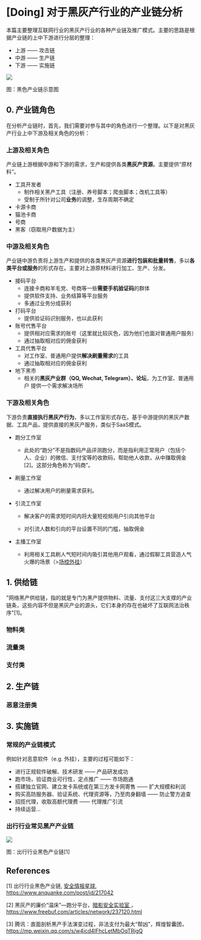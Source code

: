 # [Doing] 对于黑灰产行业的产业链分析

本篇主要整理互联网行业的黑灰产行业的各种产业链及推广模式。主要的思路是根据产业链的上中下游进行分层的整理：

-   上游 —— 攻击链
-   中游 —— 生产链
-   下游 —— 实施链

![](https://image-host-toky.oss-cn-shanghai.aliyuncs.com/20201010203611.png)

图：黑色产业链示意图



## 0. 产业链角色

在分析产业链时，首先，我们需要对参与其中的角色进行一个整理。以下是对黑灰产行业上中下游及相关角色的分析：

### 上游及相关角色

产业链上游根据中游和下游的需求，生产和提供各类**黑灰产资源**。主要提供“原材料”。

- 工具开发者
    - 制作相关黑产工具（注册、养号脚本；爬虫脚本；改机工具等）
    - 受制于所针对公司**业务**的调整，生存周期不确定
- 卡源卡商
- 猫池卡商
- 号商
- 黑客（窃取用户数据为主）

### 中游及相关角色

产业链中游负责将上游生产和提供的各类黑灰产资源**进行包装和批量转售**，多以**各类平台或服务**的形式存在。主要对上游原材料进行加工、生产、分发。

- 接码平台
    - 连接卡商和羊毛党、号商等一些**需要手机验证码**的群体
    - 提供软件支持、业务结算等平台服务
    - 多通过业务分成获利
- 打码平台
    - 提供验证码识别服务，也以此获利
- 账号代售平台
    - 提供相对应需求的账号（这里就比较灰色，因为他们也面对普通用户服务）
    - 通过抽取相对应的佣金获利
- 工具代售平台
    - 对工作室、普通用户提供**解决刷量需求**的工具
    - 通过抽取相对应的佣金获利
- 地下黑市
    - 相关的**黑灰产业群（QQ, Wechat, Telegram）、论坛**，为工作室、普通用户 提供一个需求解决场所

### 下游及相关角色

下游负责**直接执行黑灰产行为**，多以工作室形式存在。基于中游提供的黑灰产数据、工具产品，提供直接的黑灰产服务，类似于SaaS模式。

-   跑分工作室
    -   此处的“跑分”不是指数码产品评测跑分，而是指利用正常用户（包括个人、企业）的微信、支付宝等的收款码，帮助他人收款，从中赚取佣金[2]。这部分角色称为“码商”。

- 刷量工作室
    - 通过解决用户的刷量需求获利。

- 引流工作室
    - 解决客户的需求短时间内将大量短视频用户引向其他平台

    - 对引流人数和引向的平台设置不同的门槛，抽取佣金

- 主播工作室
    -   利用相关工具刷人气短时间内吸引其他用户观看，通过假聊工具营造人气火爆的场景（>[场控外挂](http://127.0.0.1:8000/0x2_%E9%BB%91%E7%81%B0%E4%BA%A7%E7%A0%94%E7%A9%B6/2x5_%E9%BB%91%E7%81%B0%E4%BA%A7%E5%BD%A2%E5%BC%8F/#_1)）



## 1.  供给链

"网络黑产供给链，指的就是专门为黑产提供物料、流量、支付这三大支撑的产业链条，这些内容不但是黑灰产业的源头，它们本身的存在也破坏了互联网法治秩序"[1]。

### 物料类



### 流量类



### 支付类



## 2. 生产链

### 恶意注册类



## 3. 实施链

### 常规的产业链模式

例如针对恶意软件（e.g. 外挂），主要的过程可能如下：

-   进行正规软件破解、技术研发 —— 产品研发成功
-   跑市场，验证商业可行性，定点推广 —— 市场跑通
-   搭建独立官网、建立发卡系统或在第三方发卡网寄售 —— 扩大规模和利润
-   购买高防服务器、验证系统、代理资源等，乃至肉身翻墙 —— 防止警方追查
-   招揽代理，收取高额代理费 —— 代理推广引流
-   持续运营...



### 出行行业常见黑产产业链

![](https://image-host-toky.oss-cn-shanghai.aliyuncs.com/20200928074530.png)

图：出行行业黑色产业链[1]









## References

\[1] 出行行业黑色产业链, [安全情报星球](https://www.anquanke.com/member/153393), https://www.anquanke.com/post/id/217042

\[2] 黑灰产的廉价“温床”—跑分平台，[暗影安全实验室 ](https://www.freebuf.com/author/暗影安全实验室)，https://www.freebuf.com/articles/network/237120.html

\[3] 腾讯：直面剖析黑产手法演变过程，非法支付为最大“帮凶”，辉煌智囊团，https://mp.weixin.qq.com/s/w4icd4IFhcLetMbOqTRigQ